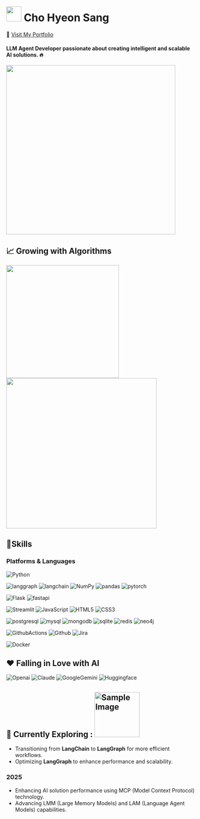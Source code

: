 # <img src="https://cdn-icons-png.flaticon.com/512/2828/2828957.png" width="40"> Cho Hyeon Sang
🔗 [Visit My Portfolio](https://hyeonsang-cho.vercel.app/)

#### LLM Agent Developer passionate about creating intelligent and scalable AI solutions. 🔥

<img width=450 src="https://github-readme-stats.vercel.app/api?username=hyeonsang010716&count_private=true&hide=contribs&show_icons=true&theme=tokyonight" />

## 📈 Growing with Algorithms

<img width=300 src="http://mazassumnida.wtf/api/v2/generate_badge?boj=kyr778" /> <img width=400 src="https://cf.leed.at?id=kyr778" /> 

## 💪Skills
### Platforms & Languages
![Python](https://img.shields.io/badge/Python-3776AB.svg?&style=for-the-badge&logo=Python&logoColor=white)

![langgraph](https://img.shields.io/badge/langgraph-1C3C3C.svg?&style=for-the-badge&logo=langgraph&logoColor=white)
![langchain](https://img.shields.io/badge/langchain-1C3C3C.svg?&style=for-the-badge&logo=langchain&logoColor=white)
![NumPy](https://img.shields.io/badge/NumPy-013243.svg?&style=for-the-badge&logo=NumPy&logoColor=white)
![pandas](https://img.shields.io/badge/pandas-150458.svg?&style=for-the-badge&logo=pandas&logoColor=white)
![pytorch](https://img.shields.io/badge/pytorch-EE4C2C.svg?&style=for-the-badge&logo=pytorch&logoColor=white)

![Flask](https://img.shields.io/badge/Flask-000000.svg?&style=for-the-badge&logo=Flask&logoColor=white)
![fastapi](https://img.shields.io/badge/fastapi-009688.svg?&style=for-the-badge&logo=fastapi&logoColor=white)

![Streamlit](https://img.shields.io/badge/Streamlit-FF4B4B.svg?&style=for-the-badge&logo=Streamlit&logoColor=white)
![JavaScript](https://img.shields.io/badge/JavaScript-F7DF1E.svg?&style=for-the-badge&logo=JavaScript&logoColor=white)
![HTML5](https://img.shields.io/badge/HTML5-E34F26.svg?&style=for-the-badge&logo=HTML5&logoColor=white)
![CSS3](https://img.shields.io/badge/CSS3-1572B6.svg?&style=for-the-badge&logo=CSS3&logoColor=white)

![postgresql](https://img.shields.io/badge/postgresql-4169E1.svg?&style=for-the-badge&logo=postgresql&logoColor=white)
![mysql](https://img.shields.io/badge/mysql-4479A1.svg?&style=for-the-badge&logo=mysql&logoColor=white)
![mongodb](https://img.shields.io/badge/mongodb-47A248.svg?&style=for-the-badge&logo=mongodb&logoColor=white)
![sqlite](https://img.shields.io/badge/sqlite-003B57.svg?&style=for-the-badge&logo=sqlite&logoColor=white)
![redis](https://img.shields.io/badge/redis-FF4438.svg?&style=for-the-badge&logo=redis&logoColor=white)
![neo4j](https://img.shields.io/badge/neo4j-4581C3.svg?&style=for-the-badge&logo=neo4j&logoColor=white)

![GithubActions](https://img.shields.io/badge/githubactions-2088FF.svg?&style=for-the-badge&logo=githubactions&logoColor=white)
![Github](https://img.shields.io/badge/Github-181717.svg?&style=for-the-badge&logo=Github&logoColor=white)
![Jira](https://img.shields.io/badge/Jira-0052CC.svg?&style=for-the-badge&logo=Jira&logoColor=white)

![Docker](https://img.shields.io/badge/Docker-2496ED.svg?&style=for-the-badge&logo=Docker&logoColor=white)

## ❤️ Falling in Love with AI
![Openai](https://img.shields.io/badge/Openai-412991.svg?&style=for-the-badge&logo=Openai&logoColor=white)
![Claude](https://img.shields.io/badge/Claude-D97757.svg?&style=for-the-badge&logo=Claude&logoColor=white)
![GoogleGemini](https://img.shields.io/badge/GoogleGemini-8E75B2.svg?&style=for-the-badge&logo=GoogleGemini&logoColor=white)
![Huggingface](https://img.shields.io/badge/Huggingface-FFD21E.svg?&style=for-the-badge&logo=Huggingface&logoColor=white)

## 🚀 Currently Exploring : <img src="https://github.com/user-attachments/assets/7bc8d73f-2aa4-4c61-ace1-796dfd996322" alt="Sample Image" width="120" />

- Transitioning from **LangChain** to **LangGraph** for more efficient workflows.
- Optimizing **LangGraph** to enhance performance and scalability.

### 2025
- Enhancing AI solution performance using MCP (Model Context Protocol) technology.
- Advancing LMM (Large Memory Models) and LAM (Language Agent Models) capabilities.
